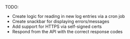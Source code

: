 TODO:
 - Create logic for reading in new log entries via a cron job
 - Create snackbar for displaying errors/messages
 - Add support for HTTPS via self-signed certs
 - Respond from the API with the correct response codes